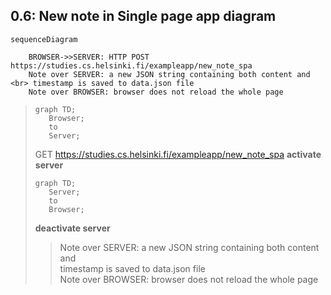 ## 0.6: New note in Single page app diagram

```mermaid
sequenceDiagram

    BROWSER->>SERVER: HTTP POST https://studies.cs.helsinki.fi/exampleapp/new_note_spa
    Note over SERVER: a new JSON string containing both content and <br> timestamp is saved to data.json file 
    Note over BROWSER: browser does not reload the whole page

```

>```mermaid
>graph TD;
>    Browser;  
>    to 
>    Server;     
>```
>GET https://studies.cs.helsinki.fi/exampleapp/new_note_spa
>__activate server__
>```mermaid
>graph TD;
>    Server;  
>    to   
>    Browser;    
>```
>    __deactivate server__
> >Note over SERVER: a new JSON string containing both content and <br> timestamp is saved to data.json file  
> > Note over BROWSER: browser does not reload the whole page